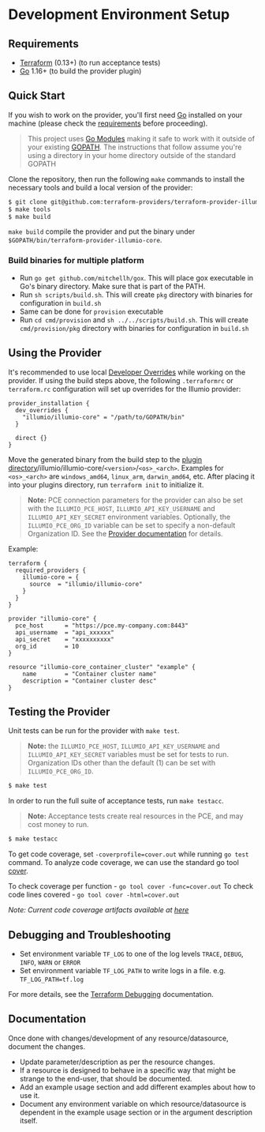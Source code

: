 # Development Environment Setup

## Requirements

- [Terraform](https://www.terraform.io/downloads.html) (0.13+) (to run acceptance tests)
- [Go](https://golang.org/doc/install) 1.16+ (to build the provider plugin)

## Quick Start

If you wish to work on the provider, you'll first need [Go](http://www.golang.org) installed on your machine (please check the [requirements](#requirements) before proceeding).

> This project uses [Go Modules](https://blog.golang.org/using-go-modules) making it safe to work with it outside of your existing [GOPATH](http://golang.org/doc/code.html#GOPATH). The instructions that follow assume you're using a directory in your home directory outside of the standard GOPATH  

Clone the repository, then run the following `make` commands to install the necessary tools and build a local version of the provider:  

```sh
$ git clone git@github.com:terraform-providers/terraform-provider-illumio-core
$ make tools
$ make build
```

`make build` compile the provider and put the binary under `$GOPATH/bin/terraform-provider-illumio-core`.

### Build binaries for multiple platform

- Run `go get github.com/mitchellh/gox`. This will place gox executable in Go's binary directory. Make sure that is part of the PATH.
- Run `sh scripts/build.sh`. This will create `pkg` directory with binaries for configuration in `build.sh`
- Same can be done for `provision` executable
- Run `cd cmd/provision` and  `sh ../../scripts/build.sh`. This will create `cmd/provision/pkg` directory with binaries for configuration in `build.sh`

## Using the Provider

It's recommended to use local [Developer Overrides](https://www.terraform.io/cli/config/config-file#development-overrides-for-provider-developers) while working on the provider. If using the build steps above, the following `.terraformrc` or `terraform.rc` configuration will set up overrides for the Illumio provider:  

```hcl
provider_installation {
  dev_overrides {
    "illumio/illumio-core" = "/path/to/GOPATH/bin"
  }

  direct {}
}
```

Move the generated binary from the build step to the [plugin directory](https://www.terraform.io/docs/cli/config/config-file.html#implied-local-mirror-directories)/illumio/illumio-core/`<version>`/`<os>_<arch>`. Examples for `<os>_<arch>` are `windows_amd64`, `linux_arm`, `darwin_amd64`, etc. After placing it into your plugins directory, run `terraform init` to initialize it.  

> **Note:** PCE connection parameters for the provider can also be set with the `ILLUMIO_PCE_HOST`, `ILLUMIO_API_KEY_USERNAME` and `ILLUMIO_API_KEY_SECRET` environment variables. Optionally, the `ILLUMIO_PCE_ORG_ID` variable can be set to specify a non-default Organization ID. See the [Provider documentation](https://registry.terraform.io/providers/illumio/illumio-core/latest/docs) for details.  

Example:

```hcl
terraform {
  required_providers {
    illumio-core = {
      source  = "illumio/illumio-core"
    }
  }
}

provider "illumio-core" {
  pce_host      = "https://pce.my-company.com:8443"
  api_username  = "api_xxxxxx"
  api_secret    = "xxxxxxxxxx"
  org_id        = 10
}

resource "illumio-core_container_cluster" "example" {
    name        = "Container cluster name"
    description = "Container cluster desc"
}
```

## Testing the Provider

Unit tests can be run for the provider with `make test`.  

> **Note:** the `ILLUMIO_PCE_HOST`, `ILLUMIO_API_KEY_USERNAME` and `ILLUMIO_API_KEY_SECRET` variables must be set for tests to run. Organization IDs other than the default (1) can be set with `ILLUMIO_PCE_ORG_ID`.  

```sh
$ make test
```

In order to run the full suite of acceptance tests, run `make testacc`.  

> **Note:** Acceptance tests create real resources in the PCE, and may cost money to run.  

```sh
$ make testacc
```

To get code coverage, set `-coverprofile=cover.out` while running `go test` command.
To analyze code coverage, we can use the standard go tool [cover](https://golang.org/cmd/cover/).

To check coverage per function - `go tool cover -func=cover.out`
To check code lines covered - `go tool cover -html=cover.out`

*Note: Current code coverage artifacts available at [here](.code-coverage/)*

## Debugging and Troubleshooting  

- Set environment variable `TF_LOG` to one of the log levels `TRACE`, `DEBUG`, `INFO`, `WARN` or `ERROR`
- Set environment variable `TF_LOG_PATH` to write logs in a file. e.g. `TF_LOG_PATH=tf.log`

For more details, see the [Terraform Debugging](https://www.terraform.io/docs/internals/debugging.html) documentation.  

## Documentation  

Once done with changes/development of any resource/datasource, document the changes.  

- Update parameter/description as per the resource changes.
- If a resource is designed to behave in a specific way that might be strange to the end-user, that should be documented.
- Add an example usage section and add different examples about how to use it.
- Document any environment variable on which resource/datasource is dependent in the example usage section or in the argument description itself.
